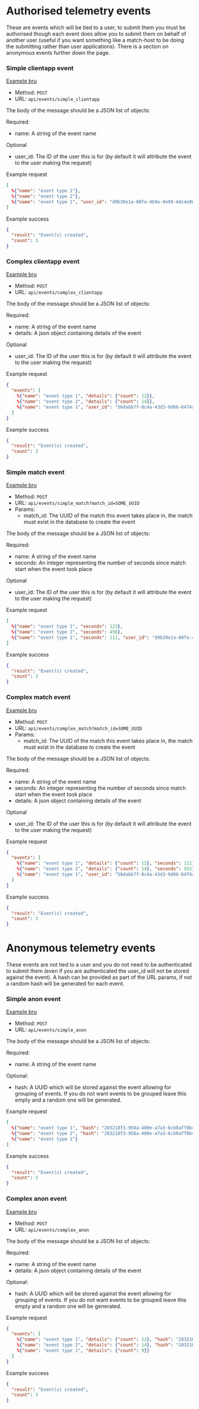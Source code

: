 # Authorised telemetry events
These are events which will be tied to a user, to submit them you must be authorised though each event does allow you to submit them on behalf of another user (useful if you want something like a match-host to be doing the submitting rather than user applications). There is a section on anonymous events further down the page.

### Simple clientapp event
[Example bru](/bru/Telemetry_events/Create_simple_clientapp_event.bru)
- Method: `POST`
- URL: `api/events/simple_clientapp`

The body of the message should be a JSON list of objects:

Required:
- name: A string of the event name
  
Optional
- user_id: The ID of the user this is for (by default it will attribute the event to the user making the request)
  
Example request
```json
[
  %{"name": "event type 1"},
  %{"name": "event type 2"},
  %{"name": "event type 1", "user_id": "d9b39e1a-00fe-4b9e-9e99-4dc4e964ceaa"}
]
```

Example success
```json
{
  "result": "Event(s) created",
  "count": 3
}
```

### Complex clientapp event
[Example bru](/bru/Telemetry_events/Create_complex_clientapp_event.bru)
- Method: `POST`
- URL: `api/events/complex_clientapp`

The body of the message should be a JSON list of objects:

Required:
- name: A string of the event name
- details: A json object containing details of the event
  
Optional
- user_id: The ID of the user this is for (by default it will attribute the event to the user making the request)

Example request
```json
{
  "events": [
    %{"name": "event type 1", "details": {"count": 12}},
    %{"name": "event type 2", "details": {"count": 14}},
    %{"name": "event type 1", "user_id": "56dabb7f-0c4a-43d3-9d66-6474aa761fc9", "details": {"count": 9}}
  ]
}
```

Example success
```json
{
  "result": "Event(s) created",
  "count": 3
}
```

### Simple match event
[Example bru](/bru/Telemetry_events/Create_simple_match_event.bru)
- Method: `POST`
- URL: `api/events/simple_match?match_id=SOME_UUID`
- Params:
  - match_id: The UUID of the match this event takes place in, the match must exist in the database to create the event

The body of the message should be a JSON list of objects:

Required:
- name: A string of the event name
- seconds: An integer representing the number of seconds since match start when the event took place
  
Optional
- user_id: The ID of the user this is for (by default it will attribute the event to the user making the request)
  
Example request
```json
[
  %{"name": "event type 1", "seconds": 123},
  %{"name": "event type 2", "seconds": 456},
  %{"name": "event type 1", "seconds": 111, "user_id": "d9b39e1a-00fe-4b9e-9e99-4dc4e964ceaa"}
]
```

Example success
```json
{
  "result": "Event(s) created",
  "count": 3
}
```

### Complex match event
[Example bru](/bru/Telemetry_events/Create_complex_match_event.bru)
- Method: `POST`
- URL: `api/events/complex_match?match_id=SOME_UUID`
- Params:
  - match_id: The UUID of the match this event takes place in, the match must exist in the database to create the event

The body of the message should be a JSON list of objects:

Required:
- name: A string of the event name
- seconds: An integer representing the number of seconds since match start when the event took place
- details: A json object containing details of the event
  
Optional
- user_id: The ID of the user this is for (by default it will attribute the event to the user making the request)

Example request
```json
{
  "events": [
    %{"name": "event type 1", "details": {"count": 12}, "seconds": 111},
    %{"name": "event type 2", "details": {"count": 14}, "seconds": 555},
    %{"name": "event type 1", "user_id": "56dabb7f-0c4a-43d3-9d66-6474aa761fc9", "seconds": 444, "details": {"count": 9}}
  ]
}
```

Example success
```json
{
  "result": "Event(s) created",
  "count": 3
}
```

# Anonymous telemetry events
These events are not tied to a user and you do not need to be authenticated to submit them (even if you are authenticated the user_id will not be stored against the event). A hash can be provided as part of the URL params, if not a random hash will be generated for each event.

### Simple anon event
[Example bru](/bru/Telemetry_anon_events/Create_simple_anon_event.bru)
- Method: `POST`
- URL: `api/events/simple_anon`

The body of the message should be a JSON list of objects:

Required:
- name: A string of the event name

Optional:
- hash: A UUID which will be stored against the event allowing for grouping of events. If you do not want events to be grouped leave this empty and a random one will be generated.

Example request
```json
[
  %{"name": "event type 1", "hash": "283218f3-958a-400e-a7a3-6cb0aff0b489"},
  %{"name": "event type 2", "hash": "283218f3-958a-400e-a7a3-6cb0aff0b489"},
  %{"name": "event type 1"}
]
```

Example success
```json
{
  "result": "Event(s) created",
  "count": 3
}
```

### Complex anon event
[Example bru](/bru/Telemetry_anon_events/Create_complex_anon_event.bru)
- Method: `POST`
- URL: `api/events/complex_anon`

The body of the message should be a JSON list of objects:

Required:
- name: A string of the event name
- details: A json object containing details of the event

Optional:
- hash: A UUID which will be stored against the event allowing for grouping of events. If you do not want events to be grouped leave this empty and a random one will be generated.

Example request
```json
{
  "events": [
    %{"name": "event type 1", "details": {"count": 12}, "hash": "283218f3-958a-400e-a7a3-6cb0aff0b489"},
    %{"name": "event type 2", "details": {"count": 14}, "hash": "283218f3-958a-400e-a7a3-6cb0aff0b489"},
    %{"name": "event type 1", "details": {"count": 9}}
  ]
}
```

Example success
```json
{
  "result": "Event(s) created",
  "count": 3
}
```